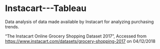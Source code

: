 # Instacart---Tableau
Data analysis of data made available by Instacart for analyzing purchasing trends.

“The Instacart Online Grocery Shopping Dataset 2017”, Accessed from https://www.instacart.com/datasets/grocery-shopping-2017 on 04/12/2018
